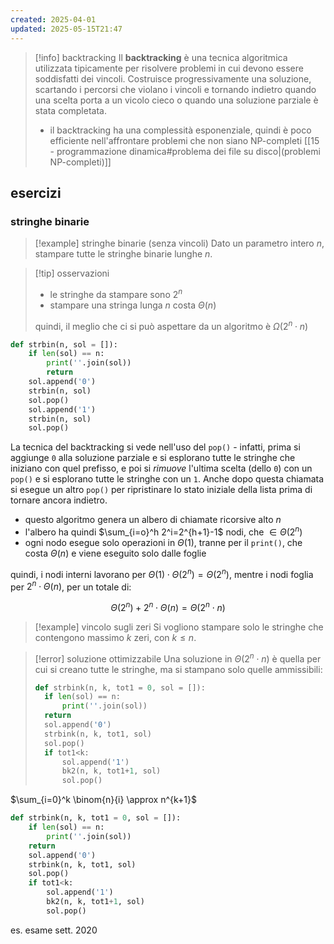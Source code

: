```yaml
---
created: 2025-04-01
updated: 2025-05-15T21:47
---
```

>[!info] backtracking
>Il **backtracking** è una tecnica algoritmica utilizzata tipicamente per risolvere problemi in cui devono essere soddisfatti dei vincoli. Costruisce progressivamente una soluzione, scartando i percorsi che violano i vincoli e tornando indietro quando una scelta porta a un vicolo cieco o quando una soluzione parziale è stata completata.
>- il backtracking ha una complessità esponenziale, quindi è poco efficiente nell'affrontare problemi che non siano NP-completi [[15 - programmazione dinamica#problema dei file su disco|(problemi NP-completi)]]

## esercizi

### stringhe binarie

> [!example] stringhe binarie (senza vincoli)
> Dato un parametro intero $n$, stampare tutte le stringhe binarie lunghe $n$.

> [!tip] osservazioni
> - le stringhe da stampare sono $2^n$
> - stampare una stringa lunga $n$ costa $\Theta(n)$
> 
> quindi, il meglio che ci si può aspettare da un algoritmo è $\Omega (2^n\cdot n)$

```python
def strbin(n, sol = []):
	if len(sol) == n:
		print(''.join(sol))
		return
	sol.append('0')
	strbin(n, sol)
	sol.pop()
	sol.append('1')
	strbin(n, sol)
	sol.pop()
```

La tecnica del backtracking si vede nell'uso del `pop()` - infatti, prima si aggiunge `0` alla soluzione parziale e si esplorano tutte le stringhe che iniziano con quel prefisso, e poi si *rimuove* l'ultima scelta (dello `0`) con un `pop()` e si esplorano tutte le stringhe con un `1`. Anche dopo questa chiamata si esegue un altro `pop()` per ripristinare lo stato iniziale della lista prima di tornare ancora indietro.

- questo algoritmo genera un albero di chiamate ricorsive alto $n$
- l'albero ha quindi $\sum_{i=o}^h 2^i=2^{h+1}-1$ nodi, che $\in \Theta(2^n)$
- ogni nodo esegue solo operazioni in $\Theta(1)$, tranne per il `print()`, che costa $\Theta(n)$ e viene eseguito solo dalle foglie 

quindi, i nodi interni lavorano per $\Theta(1) \cdot \Theta(2^n) = \Theta(2^n)$, mentre i nodi foglia per $2^n \cdot \Theta(n)$, per un totale di:

$$
\Theta(2^n) + 2^n \cdot \Theta(n) = \Theta(2^n \cdot n)
$$

> [!example] vincolo sugli zeri
> Si vogliono stampare solo le stringhe che contengono massimo $k$ zeri, con $k\leq n$.

>[!error] soluzione ottimizzabile
>Una soluzione in $\Theta(2^n \cdot n)$ è quella per cui si creano tutte le stringhe, ma si stampano solo quelle ammissibili:
> ```python
> def strbink(n, k, tot1 = 0, sol = []):
> 	if len(sol) == n:
> 		print(''.join(sol))
> 	return
> 	sol.append('0')
> 	strbink(n, k, tot1, sol)
> 	sol.pop()
> 	if tot1<k:
> 		sol.append('1')
> 		bk2(n, k, tot1+1, sol)
> 		sol.pop()
> ```
> 

$\sum_{i=0}^k \binom{n}{i} \approx n^{k+1}$

```python
def strbink(n, k, tot1 = 0, sol = []):
	if len(sol) == n:
		print(''.join(sol))
	return
	sol.append('0')
	strbink(n, k, tot1, sol)
	sol.pop()
	if tot1<k:
		sol.append('1')
		bk2(n, k, tot1+1, sol)
		sol.pop()
```

es. esame sett. 2020